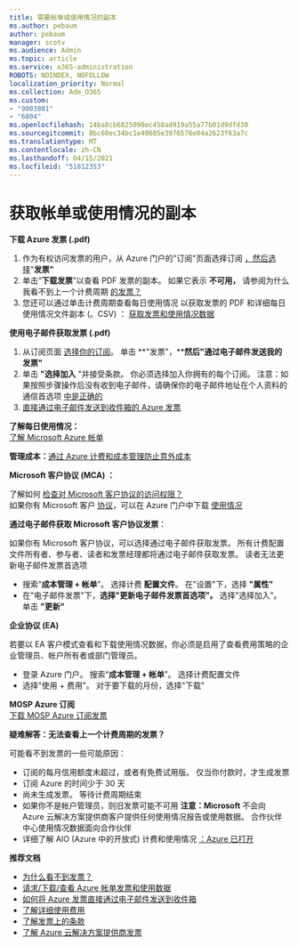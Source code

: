 ```yaml
---
title: 需要帐单或使用情况的副本
ms.author: pebaum
author: pebaum
manager: scotv
ms.audience: Admin
ms.topic: article
ms.service: o365-administration
ROBOTS: NOINDEX, NOFOLLOW
localization_priority: Normal
ms.collection: Adm_O365
ms.custom:
- "9003801"
- "6804"
ms.openlocfilehash: 14ba8cb6825090ec458ad919a55a77b01d9dfd38
ms.sourcegitcommit: 8bc60ec34bc1e40685e3976576e04a2623f63a7c
ms.translationtype: MT
ms.contentlocale: zh-CN
ms.lasthandoff: 04/15/2021
ms.locfileid: "51812353"
---
```

# <a name="get-a-copy-of-your-bill-or-usage"></a>获取帐单或使用情况的副本

**下载 Azure 发票 (.pdf)**

1. 作为有权访问发票的用户，[](https://portal.azure.com/#blade/Microsoft_Azure_Billing/SubscriptionsBlade)从 Azure 门户的"订阅"页面选择订阅 [，然后选择](https://docs.microsoft.com/azure/cost-management-billing/manage/manage-billing-access?WT.mc_id=Portal-Microsoft_Azure_Support)"**发票"**
2. 单击“**下载发票**”以查看 PDF 发票的副本。 如果它表示 **不可用，** 请参阅为什么我看不到上一个计费周期 [的发票？](https://docs.microsoft.com/azure/cost-management-billing/manage/download-azure-invoice-daily-usage-date?WT.mc_id=Portal-Microsoft_Azure_Support#noinvoice)
3. 您还可以通过单击计费周期查看每日使用情况 以获取发票的 PDF 和详细每日使用情况文件副本 (。CSV) ： [获取发票和使用情况数据](https://docs.microsoft.com/azure/cost-management-billing/manage/download-azure-invoice-daily-usage-date?WT.mc_id=Portal-Microsoft_Azure_Support)

**使用电子邮件获取发票 (.pdf)**

1. 从订阅页面 [选择你的订阅](https://ms.portal.azure.com/#blade/Microsoft_Azure_Billing/SubscriptionsBlade)。 单击 **"发票"，****然后"通过电子邮件发送我的发票"**
2. 单击 **"选择加入** "并接受条款。 你必须选择加入你拥有的每个订阅。 注意：如果按照步骤操作后没有收到电子邮件，请确保你的电子邮件地址在个人资料的通信首选项 [中是正确的](https://account.windowsazure.com/profile)
3. [直接通过电子邮件发送到收件箱的 Azure 发票](https://azure.microsoft.com/blog/azure-email-invoices/)

**了解每日使用情况：**  
[了解 Microsoft Azure 帐单](https://docs.microsoft.com/azure/cost-management-billing/understand/review-individual-bill?WT.mc_id=Portal-Microsoft_Azure_Support)  

**管理成本：**[通过 Azure 计费和成本管理防止意外成本](https://docs.microsoft.com/azure/cost-management-billing/manage/getting-started?WT.mc_id=Portal-Microsoft_Azure_Support)  

**Microsoft 客户协议 (MCA) ：**

了解如何  [检查对 Microsoft 客户协议的访问权限？](https://docs.microsoft.com/azure/cost-management-billing/manage/download-azure-invoice-daily-usage-date?WT.mc_id=Portal-Microsoft_Azure_Support#check-access-to-a-microsoft-customer-agreement)  
如果你有 Microsoft 客户 [协议](https://docs.microsoft.com/azure/cost-management-billing/manage/download-azure-invoice-daily-usage-date?WT.mc_id=Portal-Microsoft_Azure_Support#check-access-to-a-microsoft-customer-agreement)，可以在 Azure 门户中下载 [使用情况](https://portal.azure.com/)

**通过电子邮件获取 Microsoft 客户协议发票**：

如果你有 Microsoft 客户协议，可以选择通过电子邮件获取发票。 所有计费配置文件所有者、参与者、读者和发票经理都将通过电子邮件获取发票。 读者无法更新电子邮件发票首选项

- 搜索“**成本管理 + 帐单**”。 选择计费 **配置文件**。 在"设置"下，选择 **"属性"**
- 在"电子邮件发票"下，**选择"更新电子邮件发票首选项"。** 选择"选择加入"。 单击 **"更新"**

**企业协议 (EA)**

若要以 EA 客户模式查看和下载使用情况数据，你必须是启用了查看费用策略的企业管理员、帐户所有者或部门管理员。

- 登录 Azure 门户。 搜索“**成本管理 + 帐单**”。 选择计费配置文件
- 选择"使用 + 费用"。 对于要下载的月份，选择"下载"

**MOSP Azure 订阅**  
[下载 MOSP Azure 订阅发票](https://docs.microsoft.com/azure/cost-management-billing/understand/download-azure-invoice?WT.mc_id=Portal-Microsoft_Azure_Support#download-your-mosp-azure-subscription-invoice)

**疑难解答：无法查看上一个计费周期的发票？**

可能看不到发票的一些可能原因：

- 订阅的每月信用额度未超过，或者有免费试用版。 仅当你付款时，才生成发票
- 订阅 Azure 的时间少于 30 天
- 尚未生成发票。 等待计费周期结束
- 如果你不是帐户管理员，则旧发票可能不可用 **注意：Microsoft** 不会向 Azure 云解决方案提供商客户提供任何使用情况报告或使用数据。 合作伙伴中心使用情况数据面向合作伙伴
- 详细了解 AIO (Azure 中的开放式) 计费和使用情况 [：Azure 已打开](https://azure.microsoft.com/offers/ms-azr-0111p/)

**推荐文档**

- [为什么看不到发票？](https://docs.microsoft.com/azure/cost-management-billing/understand/download-azure-invoice?WT.mc_id=Portal-Microsoft_Azure_Support#noinvoice)
- [请求/下载/查看 Azure 帐单发票和使用数据](https://docs.microsoft.com/azure/cost-management-billing/manage/download-azure-invoice-daily-usage-date?WT.mc_id=Portal-Microsoft_Azure_Support)
- [如何将 Azure 发票直接通过电子邮件发送到收件箱](https://docs.microsoft.com/azure/cost-management-billing/manage/download-azure-invoice-daily-usage-date?WT.mc_id=Portal-Microsoft_Azure_Support)
- [了解详细使用费用](https://docs.microsoft.com/azure/cost-management-billing/understand/review-individual-bill?WT.mc_id=Portal-Microsoft_Azure_Support#csv)
- [了解发票上的条款](https://docs.microsoft.com/azure/cost-management-billing/understand/understand-invoice?WT.mc_id=Portal-Microsoft_Azure_Support)
- [了解 Azure 云解决方案提供商发票](https://docs.microsoft.com/partner-center/azure-plan-lp?WT.mc_id=Portal-Microsoft_Azure_Support)
